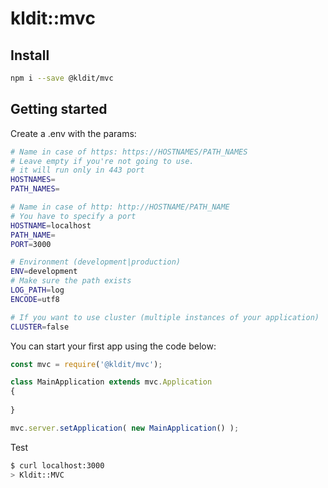# kldit::mvc

## Install
```bash
npm i --save @kldit/mvc
```

## Getting started
Create a .env with the params:
```bash
# Name in case of https: https://HOSTNAMES/PATH_NAMES
# Leave empty if you're not going to use.
# it will run only in 443 port
HOSTNAMES=
PATH_NAMES=

# Name in case of http: http://HOSTNAME/PATH_NAME
# You have to specify a port
HOSTNAME=localhost
PATH_NAME=
PORT=3000

# Environment (development|production)
ENV=development
# Make sure the path exists
LOG_PATH=log
ENCODE=utf8

# If you want to use cluster (multiple instances of your application)
CLUSTER=false
```

You can start your first app using the code below:
```javascript
const mvc = require('@kldit/mvc');

class MainApplication extends mvc.Application
{
	
}

mvc.server.setApplication( new MainApplication() );

```

Test
```bash
$ curl localhost:3000
> Kldit::MVC
```
